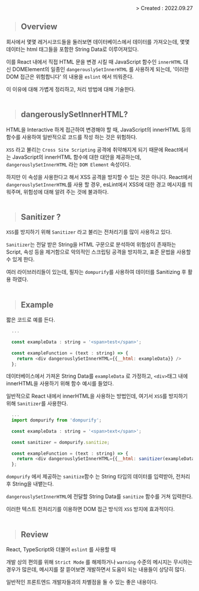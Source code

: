 <div align="right">> Created : 2022.09.27</div>

> ## Overview
회사에서 몇몇 레거시코드들을 둘러보면 데이터베이스에서 데이터를 가져오는데, 
몇몇 데이터는 html 태그들을 포함한 String Data로 이루어져있다.

이를 React 내에서 직접 HTML 문을 변경 시킬 때 
JavaScript 함수인 `innerHTML` 대신 DOMElement의 일종인 `dangerouslySetInnerHTML` 를 사용하게 되는데,
'이러한 DOM 접근은 위험합니다' 의 내용을 `eslint` 에서 띄워준다.

이 이유에 대해 가볍게 정리하고, 처리 방법에 대해 기술한다.
<br><br>

> ## dangerouslySetInnerHTML?
HTML을 Interactive 하게 접근하여 변경해야 할 때, 
JavaScript의 innerHTML 등의 함수를 사용하여 일반적으로 코드를 작성 하는 것은 위험하다.

`XSS` 라고 불리는 `Cross Site Scripting` 공격에 취약해지게 되기 때문에
React에서는 JavaScript의 innerHTML 함수에 대한 대안을 제공하는데,
`dangerouslySetInnerHTML` 라는 `DOM Element` 속성이다.

하지만 이 속성을 사용한다고 해서 XSS 공격을 방지할 수 있는 것은 아니다. 
React에서 `dangerouslySetInnerHTML`를 사용 할 경우, esLint에서 XSS에 대한 경고 메시지를 띄워주며,
위험성에 대해 알려 주는 것에 불과하다.
<br><br>

> ## Sanitizer ? 
`XSS`를 방지하기 위해 `Sanitizer` 라고 불리는 전처리기를 많이 사용하고 있다.

`Sanitizer`는 전달 받은 String을 HTML 구문으로 분석하여 위험성이 존재하는 Script, 속성 등을 제거함으로 
악의적인 스크립팅 공격을 방지하고, 표준 문법을 사용할 수 있게 한다.

여러 라이브러리들이 있는데, 필자는 `dompurify`를 사용하여 데이터를 Sanitizing 후 활용 하였다.
<br><br>

> ## Example

짧은 코드로 예를 든다.

```javascript
  ...
  
  const exampleData : string = '<span>test</span>';
  
  const exampleFunction = (text : string) => {
    return <div dangerouslySetInnerHTML={{__html: exampleData}} />
  };
```
데이터베이스에서 가져온 String Data를 `exampleData` 로 가정하고, 
`<div>`태그 내에 innerHTML을 사용하기 위해 함수 예시를 들었다.

일반적으로 React 내에서 innerHTML을 사용하는 방법인데, 여기서 `XSS`를 방지하기 위해 `Sanitizer`를 사용한다.

```javascript
  ...
  import dompurify from 'dompurify';
  
  const exampleData : string = '<span>text</span>';
  
  const sanitizer = dompurify.sanitize;
  
  const exampleFunction = (text : string) => {
    return <div dangerouslySetInnerHTML={{__html: sanitizer(exampleData)}} />
  };
```

`dompurify` 에서 제공하는 `sanitize`함수 는 String 타입의 데이터를 입력받아, 전처리 후 String을 내뱉는다.

`dangerouslySetInnerHTML`에 전달할 String Data를 `sanitize` 함수를 거쳐 입력한다.

이러한 텍스트 전처리기를 이용하면 DOM 접근 방식의 `XSS` 방지에 효과적이다.
<br><br>

> ## Review

React, TypeScript와 더불어 `eslint` 를 사용할 때 

개발 상의 편의를 위해 `Strict Mode` 를 해제하거나 `warning` 수준의 메시지는 무시하는 경우가 많은데, 
메시지를 잘 뜯어보면 개발하면서 도움이 되는 내용들이 상당히 많다.

일반적인 프론트엔드 개발자들과의 차별점을 둘 수 있는 좋은 내용이다.
